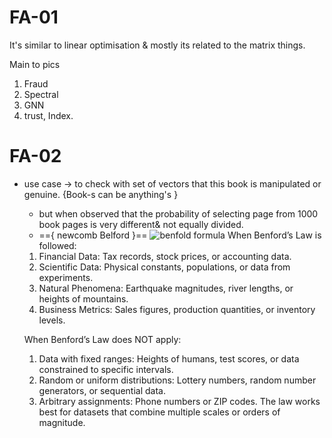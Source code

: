 # FA-01 
It's similar to linear optimisation & mostly its related to the matrix things.

Main to pics 
1. Fraud 
2. Spectral
3.  GNN
4. trust, Index.

# FA-02
 - use case → to check with set of vectors that this book is manipulated or genuine. {Book-s can be anything's }
	 - but when observed that the probability of  selecting page from 1000 book pages is very different& not equally divided.
	 - =={ newcomb Belford }==
	 ![benfold formula](Fraud%20analysis-1.png) 
	 When Benford’s Law is followed:
	1. Financial Data: Tax records, stock prices, or accounting data.
	2. Scientific Data: Physical constants, populations, or data from experiments.
	3. Natural Phenomena: Earthquake magnitudes, river lengths, or heights of mountains.
	4. Business Metrics: Sales figures, production quantities, or inventory levels.

	When Benford’s Law does NOT apply:
	1. Data with fixed ranges: Heights of humans, test scores, or data constrained to specific intervals.
	2. Random or uniform distributions: Lottery numbers, random number generators, or sequential data.
	3. Arbitrary assignments: Phone numbers or ZIP codes.
	The law works best for datasets that combine multiple scales or orders of magnitude. 


